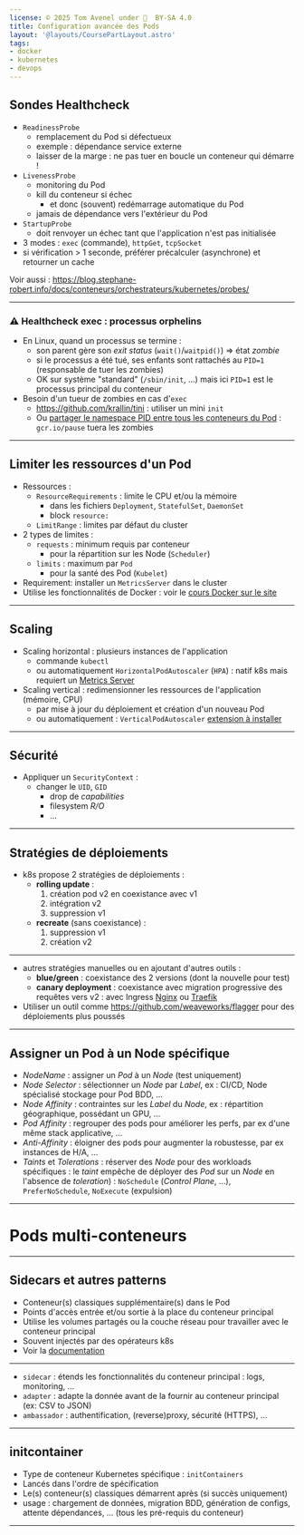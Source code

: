 ```yaml
---
license: © 2025 Tom Avenel under 󰵫  BY-SA 4.0
title: Configuration avancée des Pods
layout: '@layouts/CoursePartLayout.astro'
tags:
- docker
- kubernetes
- devops
---
```


## Sondes Healthcheck

- `ReadinessProbe`
  - remplacement du Pod si défectueux
  - exemple : dépendance service externe
  - laisser de la marge : ne pas tuer en boucle un conteneur qui démarre !
- `LivenessProbe`
  - monitoring du Pod
  - kill du conteneur si échec
	- et donc (souvent) redémarrage automatique du Pod
  - jamais de dépendance vers l'extérieur du Pod
- `StartupProbe`
  - doit renvoyer un échec tant que l'application n'est pas initialisée
- 3 modes : `exec` (commande), `httpGet`, `tcpSocket`
- si vérification > 1 seconde, préférer précalculer (asynchrone) et retourner un cache

Voir aussi : <https://blog.stephane-robert.info/docs/conteneurs/orchestrateurs/kubernetes/probes/>

---

### ⚠️ Healthcheck exec : processus orphelins 

- En Linux, quand un processus se termine : 
  - son parent gère son _exit status_ (`wait()`/`waitpid()`) => état _zombie_
  - si le processus a été tué, ses enfants sont rattachés au `PID=1` (responsable de tuer les zombies)
  - OK sur système "standard" (`/sbin/init`, …) mais ici `PID=1` est le processus principal du conteneur
- Besoin d'un tueur de zombies en cas d'`exec`
  - <https://github.com/krallin/tini> : utiliser un mini `init`
  - Ou [partager le namespace PID entre tous les conteneurs du Pod](https://kubernetes.io/docs/tasks/configure-pod-container/share-process-namespace/) : `gcr.io/pause` tuera les zombies

---

## Limiter les ressources d'un Pod

- Ressources :
  - `ResourceRequirements` : limite le CPU et/ou la mémoire
    - dans les fichiers `Deployment`, `StatefulSet`, `DaemonSet`
    - block `resource:`
  - `LimitRange` : limites par défaut du cluster
- 2 types de limites :
  - `requests` : minimum requis par conteneur
    - pour la répartition sur les Node (`Scheduler`)
  - `limits` : maximum par `Pod`
    - pour la santé des Pod (`Kubelet`)
- Requirement: installer un `MetricsServer` dans le cluster
- Utilise les fonctionnalités de Docker : voir le [cours Docker sur le site](https://www.avenel.pro/cours/docker)

---

## Scaling

- Scaling horizontal : plusieurs instances de l'application
  - commande `kubectl`
  - ou automatiquement `HorizontalPodAutoscaler` (`HPA`) : natif k8s mais requiert un [Metrics Server](https://github.com/kubernetes-sigs/metrics-server)
- Scaling vertical : redimensionner les ressources de l'application (mémoire, CPU)
  - par mise à jour du déploiement et création d'un nouveau Pod
  - ou automatiquement : `VerticalPodAutoscaler` [extension à installer](https://github.com/kubernetes/autoscaler/tree/9f87b78df0f1d6e142234bb32e8acbd71295585a/vertical-pod-autoscaler)

---

## Sécurité

- Appliquer un `SecurityContext` : 
  - changer le `UID`, `GID`
	- drop de _capabilities_
	- filesystem _R/O_
	- …

---

## Stratégies de déploiements

- k8s propose 2 stratégies de déploiements :
  - **rolling update** :
    1. création pod v2 en coexistance avec v1
    2. intégration v2
    3. suppression v1
  - **recreate** (sans coexistance) :
    1. suppression v1
    2. création v2

---

- autres stratégies manuelles ou en ajoutant d'autres outils :
  - **blue/green** : coexistance des 2 versions (dont la nouvelle pour test)
  - **canary deployment** : coexistance avec migration progressive des requêtes vers v2 : avec Ingress [Nginx](https://kubernetes.github.io/ingress-nginx/examples/canary/) ou [Traefik](https://2021-05-enix.container.training/2.yml.html#658)
- Utiliser un outil comme <https://github.com/weaveworks/flagger> pour des déploiements plus poussés

---

## Assigner un Pod à un Node spécifique

- _NodeName_ : assigner un _Pod_ à un _Node_ (test uniquement)
- _Node Selector_ : sélectionner un _Node_ par _Label_, ex : CI/CD, Node spécialisé stockage pour Pod BDD, …
- _Node Affinity_ : contraintes sur les _Label_ du _Node_, ex : répartition géographique, possédant un GPU, …
- _Pod Affinity_ : regrouper des pods pour améliorer les perfs, par ex d'une même stack applicative, …
- _Anti-Affinity_ : éloigner des pods pour augmenter la robustesse, par ex instances de H/A, …
- _Taints_ et _Tolerations_ : réserver des _Node_ pour des workloads spécifiques : le _taint_ empêche de déployer des _Pod_ sur un _Node_ en l'absence de _toleration_) : `NoSchedule` (_Control Plane_, …), `PreferNoSchedule`, `NoExecute` (expulsion)

---

# Pods multi-conteneurs

---

## Sidecars et autres patterns

- Conteneur(s) classiques supplémentaire(s) dans le Pod
- Points d'accès entrée et/ou sortie à la place du conteneur principal
- Utilise les volumes partagés ou la couche réseau pour travailler avec le conteneur principal
- Souvent injectés par des opérateurs k8s
- Voir la [documentation](https://kubernetes.io/docs/concepts/workloads/pods/sidecar-containers/)

---

- `sidecar` : étends les fonctionnalités du conteneur principal : logs, monitoring, …
- `adapter` : adapte la donnée avant de la fournir au conteneur principal (ex: CSV to JSON)
- `ambassador` : authentification, (reverse)proxy, sécurité (HTTPS), …

---

## initcontainer

- Type de conteneur Kubernetes spécifique : `initContainers`
- Lancés dans l'ordre de spécification
- Le(s) conteneur(s) classiques démarrent après (si succès uniquement)
- usage : chargement de données, migration BDD, génération de configs, attente dépendances, … (tous les pré-requis du conteneur)

---

